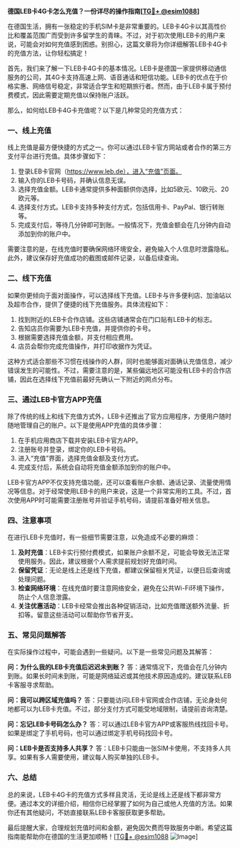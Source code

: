 **德国LEB卡4G卡怎么充值？一份详尽的操作指南[[TG💪+ @esim1088](https://t.me/s/esim1088)]**

在德国生活，拥有一张稳定的手机SIM卡是非常重要的。LEB卡4G卡以其高性价比和覆盖范围广而受到许多留学生的青睐。不过，对于初次使用LEB卡的用户来说，可能会对如何充值感到困惑。别担心，这篇文章将为你详细解答LEB卡4G卡的充值方法，让你轻松搞定！

首先，我们来了解一下LEB卡4G卡的基本情况。LEB卡是德国一家提供移动通信服务的公司，其4G卡支持高速上网、语音通话和短信功能。LEB卡的优点在于价格实惠、网络信号稳定，非常适合学生和短期旅行者。然而，由于LEB卡属于预付费模式，因此需要定期充值以保持账户活跃。

那么，如何给LEB卡4G卡充值呢？以下是几种常见的充值方式：

### 一、线上充值

线上充值是最方便快捷的方式之一。你可以通过LEB卡官方网站或者合作的第三方支付平台进行充值。具体步骤如下：

1. 登录LEB卡官网（https://www.leb.de），进入“充值”页面。
2. 输入你的LEB卡号码，并确认信息无误。
3. 选择充值金额。LEB卡通常提供多种面额供你选择，比如5欧元、10欧元、20欧元等。
4. 选择支付方式。LEB卡支持多种支付方式，包括信用卡、PayPal、银行转账等。
5. 完成支付后，等待几分钟即可到账。一般情况下，充值金额会在几分钟内自动添加到你的账户中。

需要注意的是，在线充值时要确保网络环境安全，避免输入个人信息时泄露隐私。此外，建议保存好充值成功的截图或邮件记录，以备后续查询。

### 二、线下充值

如果你更倾向于面对面操作，可以选择线下充值。LEB卡与许多便利店、加油站以及超市合作，提供了便捷的线下充值服务。具体流程如下：

1. 找到附近的LEB卡合作店铺。这些店铺通常会在门口贴有LEB卡的标志。
2. 告知店员你需要为LEB卡充值，并提供你的卡号。
3. 根据需要选择充值金额，并支付相应费用。
4. 店员会帮你完成充值操作，并打印收据作为凭证。

这种方式适合那些不习惯在线操作的人群，同时也能够面对面确认充值信息，减少错误发生的可能性。不过，需要注意的是，某些偏远地区可能没有LEB卡的合作店铺，因此在选择线下充值前最好先确认一下附近的网点分布。

### 三、通过LEB卡官方APP充值

除了传统的线上和线下充值方式外，LEB卡还推出了官方应用程序，方便用户随时随地管理自己的账户。以下是使用APP充值的具体步骤：

1. 在手机应用商店下载并安装LEB卡官方APP。
2. 注册账号并登录，绑定你的LEB卡号码。
3. 进入“充值”界面，选择充值金额及支付方式。
4. 完成支付后，系统会自动将充值金额添加到你的账户中。

LEB卡官方APP不仅支持充值功能，还可以查看账户余额、通话记录、流量使用情况等信息。对于经常使用LEB卡的用户来说，这是一个非常实用的工具。不过，首次使用APP时可能需要注册账号并验证手机号码，请提前准备好相关信息。

### 四、注意事项

在进行LEB卡充值时，有一些细节需要注意，以免造成不必要的麻烦：

1. **及时充值**：LEB卡实行预付费模式，如果账户余额不足，可能会导致无法正常使用服务。因此，建议根据个人需求提前规划好充值时间。
2. **保留凭证**：无论是线上还是线下充值，都建议保留相关凭证，以便日后查询或处理问题。
3. **检查网络环境**：在线充值时要注意网络安全，避免在公共Wi-Fi环境下操作，防止个人信息泄露。
4. **关注优惠活动**：LEB卡经常会推出各种促销活动，比如充值赠送额外流量、折扣等。留意这些活动可以帮助你节省开支。

### 五、常见问题解答

在实际操作过程中，可能会遇到一些疑问。以下是一些常见问题及其解答：

**问：为什么我的LEB卡充值后迟迟未到账？**
答：通常情况下，充值会在几分钟内到账。如果长时间未到账，可能是网络延迟或其他技术原因造成的。建议联系LEB卡客服寻求帮助。

**问：我可以跨区域充值吗？**
答：只要能访问LEB卡官网或合作店铺，无论身处何地都可以为LEB卡充值。不过，部分支付方式可能受地域限制，请提前咨询清楚。

**问：忘记LEB卡号码怎么办？**
答：可以通过LEB卡官方APP或客服热线找回卡号。如果是绑定了手机号码，也可以通过绑定手机号码找回卡号。

**问：LEB卡是否支持多人共享？**
答：LEB卡只能由一张SIM卡使用，不支持多人共享。如果有多人需要使用，建议每人购买单独的LEB卡。

### 六、总结

总的来说，LEB卡4G卡的充值方式多样且灵活，无论是线上还是线下都非常方便。通过本文的详细介绍，相信你已经掌握了如何为自己或他人充值的方法。如果你还有其他疑问，不妨直接联系LEB卡客服获取更多帮助。

最后提醒大家，合理规划充值时间和金额，避免因欠费而导致服务中断。希望这篇指南能帮助你在德国的生活更加顺畅！[[TG💪+ @esim1088](https://t.me/s/esim1088) ![Image](https://i.postimg.cc/4NQfJmqS/Snipaste-2025-05-13-00-14-12.png)]